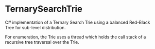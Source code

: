 # TernarySearchTrie
C# implementation of a Ternary Search Trie using a balanced Red-Black Tree for sub-level distribution.

For enumeration, the Trie uses a thread which holds the call stack of a recursive tree traversal over the Trie.
